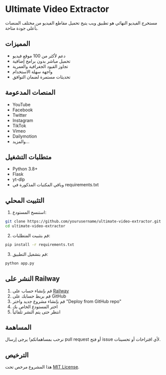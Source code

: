 # Ultimate Video Extractor

مستخرج الفيديو النهائي هو تطبيق ويب يتيح تحميل مقاطع الفيديو من مختلف المنصات بأعلى جودة متاحة.

## المميزات

- دعم لأكثر من 100 موقع فيديو
- تحميل مباشر بدون برامج إضافية
- تجاوز القيود الجغرافية والعمرية
- واجهة سهلة الاستخدام
- تحديثات مستمرة لضمان التوافق

## المنصات المدعومة

- YouTube
- Facebook
- Twitter
- Instagram
- TikTok
- Vimeo
- Dailymotion
- والمزيد...

## متطلبات التشغيل

- Python 3.8+
- Flask
- yt-dlp
- وباقي المكتبات المذكورة في requirements.txt

## التثبيت المحلي

1. استنسخ المستودع:
```bash
git clone https://github.com/yourusername/ultimate-video-extractor.git
cd ultimate-video-extractor
```

2. قم بتثبيت المتطلبات:
```bash
pip install -r requirements.txt
```

3. قم بتشغيل التطبيق:
```bash
python app.py
```

## النشر على Railway

1. قم بإنشاء حساب على [Railway](https://railway.app/)
2. قم بربط حسابك على GitHub
3. قم بإنشاء مشروع جديد واختر "Deploy from GitHub repo"
4. اختر المستودع الخاص بك
5. انتظر حتى يتم النشر تلقائياً

## المساهمة

نرحب بمساهماتكم! يرجى إرسال pull request أو فتح issue لأي اقتراحات أو تحسينات.

## الترخيص

هذا المشروع مرخص تحت [MIT License](LICENSE). 